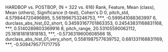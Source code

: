 HARDBOP vs. POSTBOP, (N = 322 vs. 616)
Rank, Feature, Mean (class), Mean (others), Significance (t-test), Cohen's D
0, pitch_std, 4.579844720496895, 5.561996753246753, ***, -0.599541088363997
6, durclass_abs_hist_02_short, 0.34593167701863353, 0.24543831168831168, ***, 0.5140289803369916
8, pitch_range, 20.53105590062112, 25.181818181818183, ***, -0.5736319600608566
18, durclass_abs_hist_01_very_short, 0.5581987577639752, 0.681331168831169, ***, -0.5094795771717755
